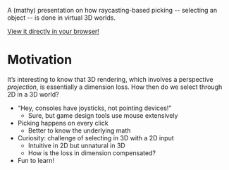 A (mathy) presentation on how raycasting-based picking -- selecting an object -- is done in virtual 3D worlds.

[View it directly in your browser!](https://legends2k.github.io/3d-picking/)

# Motivation

It’s interesting to know that 3D rendering, which involves a perspective _projection_, is essentially a dimension loss.  How then do we select through 2D in a 3D world?

* “Hey, consoles have joysticks, not pointing devices!”
    - Sure, but game design tools use mouse extensively
* Picking happens on every click
    - Better to know the underlying math
* Curiosity: challenge of selecting in 3D with a 2D input
    - Intuitive in 2D but unnatural in 3D
    - How is the loss in dimension compensated?
* Fun to learn!
